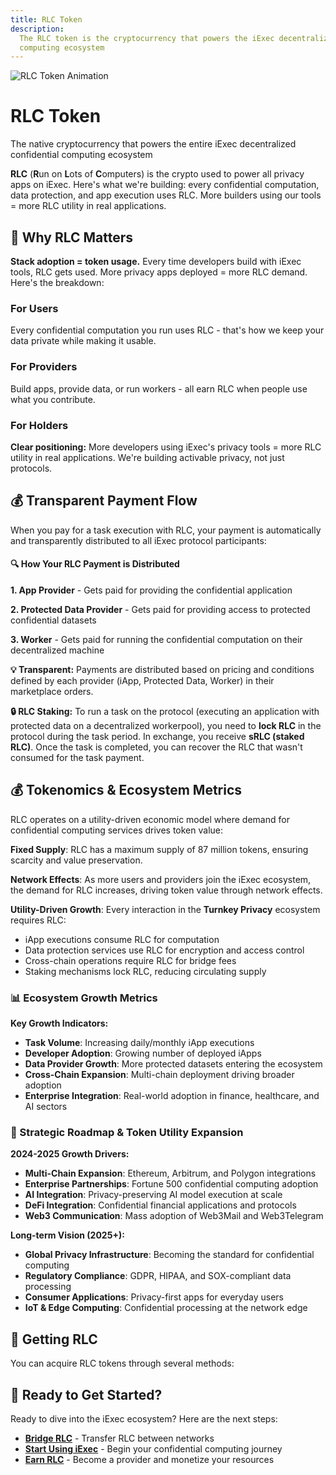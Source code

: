 ```yaml
---
title: RLC Token
description:
  The RLC token is the cryptocurrency that powers the iExec decentralized
  computing ecosystem
---
```


<div class="flex flex-col items-center mb-8">
  <img :src="rlcGif" alt="RLC Token Animation" class="w-80 h-80 mb-0" />
  <h1 class="text-3xl font-bold text-center mb-2">RLC Token</h1>
  <p class="text-lg text-center text-gray-600 max-w-2xl">The native cryptocurrency that powers the entire iExec decentralized confidential computing ecosystem</p>
</div>

**RLC** (**R**un on **L**ots of **C**omputers) is the crypto used to power all
privacy apps on iExec. Here's what we're building: every confidential
computation, data protection, and app execution uses RLC. More builders using
our tools = more RLC utility in real applications.

## 🎯 Why RLC Matters

**Stack adoption = token usage.** Every time developers build with iExec tools,
RLC gets used. More privacy apps deployed = more RLC demand. Here's the
breakdown:

### For Users

Every confidential computation you run uses RLC - that's how we keep your data
private while making it usable.

### For Providers

Build apps, provide data, or run workers - all earn RLC when people use what you
contribute.

### For Holders

**Clear positioning:** More developers using iExec's privacy tools = more RLC
utility in real applications. We're building activable privacy, not just
protocols.

## 💰 Transparent Payment Flow

When you pay for a task execution with RLC, your payment is automatically and
transparently distributed to all iExec protocol participants:

<div class="bg-gradient-to-r from-blue-50 to-blue-100 dark:from-blue-900/20 dark:to-blue-800/20 rounded-lg px-4 border border-blue-200 dark:border-blue-700 my-0">
  <h4 class="text-lg font-semibold text-blue-800 dark:text-blue-200">🔍 How Your RLC Payment is Distributed</h4>
  
  **1. App Provider** - Gets paid for providing the confidential application
  
  **2. Protected Data Provider** - Gets paid for providing access to protected confidential datasets
  
  **3. Worker** - Gets paid for running the confidential computation on their decentralized machine
</div>

**💡 Transparent:** Payments are distributed based on pricing and conditions
defined by each provider (iApp, Protected Data, Worker) in their marketplace
orders.

**🔒 RLC Staking:** To run a task on the protocol (executing an application with
protected data on a decentralized workerpool), you need to **lock RLC** in the
protocol during the task period. In exchange, you receive **sRLC (staked RLC)**.
Once the task is completed, you can recover the RLC that wasn't consumed for the
task payment.

## 💰 Tokenomics & Ecosystem Metrics

RLC operates on a utility-driven economic model where demand for confidential
computing services drives token value:

**Fixed Supply**: RLC has a maximum supply of 87 million tokens, ensuring
scarcity and value preservation.

**Network Effects**: As more users and providers join the iExec ecosystem, the
demand for RLC increases, driving token value through network effects.

**Utility-Driven Growth**: Every interaction in the **Turnkey Privacy**
ecosystem requires RLC:

- iApp executions consume RLC for computation
- Data protection services use RLC for encryption and access control
- Cross-chain operations require RLC for bridge fees
- Staking mechanisms lock RLC, reducing circulating supply

### 📊 Ecosystem Growth Metrics

<ImageViewer
    :image-url-dark="duneDashboard"
    image-alt="RLC Token Economics Dashboard"
    link-url="https://dune.com/datawarlock/arbitrum-economics"
    caption="🔗 Access iExec Dune Dashboard"
  />

**Key Growth Indicators:**

- **Task Volume**: Increasing daily/monthly iApp executions
- **Developer Adoption**: Growing number of deployed iApps
- **Data Provider Growth**: More protected datasets entering the ecosystem
- **Cross-Chain Expansion**: Multi-chain deployment driving broader adoption
- **Enterprise Integration**: Real-world adoption in finance, healthcare, and AI
  sectors

### 🚀 Strategic Roadmap & Token Utility Expansion

**2024-2025 Growth Drivers:**

- **Multi-Chain Expansion**: Ethereum, Arbitrum, and Polygon integrations
- **Enterprise Partnerships**: Fortune 500 confidential computing adoption
- **AI Integration**: Privacy-preserving AI model execution at scale
- **DeFi Integration**: Confidential financial applications and protocols
- **Web3 Communication**: Mass adoption of Web3Mail and Web3Telegram

**Long-term Vision (2025+):**

- **Global Privacy Infrastructure**: Becoming the standard for confidential
  computing
- **Regulatory Compliance**: GDPR, HIPAA, and SOX-compliant data processing
- **Consumer Applications**: Privacy-first apps for everyday users
- **IoT & Edge Computing**: Confidential processing at the network edge

## 🔄 Getting RLC

You can acquire RLC tokens through several methods:

<div class="grid grid-cols-1 md:grid-cols-2 gap-6 my-8">
  <FeatureCard
    title="Centralized Exchanges"
    icon="mdi:store"
    icon-color="text-indigo-500"
    :features="[
      { text: 'View all available CEX on CoinMarketCap', link: 'https://coinmarketcap.com/fr/currencies/rlc/' },
      'High liquidity markets',
      'Fiat to RLC purchase options'
    ]"
  />
  
  <FeatureCard
    title="Decentralized Exchanges"
    icon="mdi:waves"
    icon-color="text-purple-500"
    :features="[
      { text: 'ETH: RLC/ETH on Uniswap', link: 'https://app.uniswap.org/explore/pools/ethereum/0x56Ea002B411FD5887E55329852D5777EcB170713' },
      'ARB: RLC/ETH (coming soon)',
      'High liquidity DEX trading'
    ]"
  />
  
  <FeatureCard
    title="Cross-Chain Bridging"
    icon="mdi:bridge"
    icon-color="text-teal-500"
    :features="[
      'Bellecour Bridge',
      'Stargate Bridge (Arbitrum)',
    ]"
  />
  
  <FeatureCard
    title="Earn RLC"
    icon="mdi:diamond"
    icon-color="text-pink-500"
    :features="[
      'Develop confidential apps',
      'Monetize protected datasets',
      'Become a compute provider',
    ]"
  />
</div>

## 🚀 Ready to Get Started?

Ready to dive into the iExec ecosystem? Here are the next steps:

- **[Bridge RLC](./tooling-and-explorers/bridge.md)** - Transfer RLC between
  networks
- **[Start Using iExec](./quick-start.md)** - Begin your confidential computing
  journey
- **[Earn RLC](../manage-data/guides/create-and-share-access.md)** - Become a
  provider and monetize your resources

<script setup>
import ImageViewer from '../components/ImageViewer.vue';
import FeatureCard from '../components/FeatureCard.vue';

// Assets
import rlcGif from '../assets/rlc/rlc.gif';
import duneDashboard from '../assets/rlc/dune-dashboard.png';
</script>
